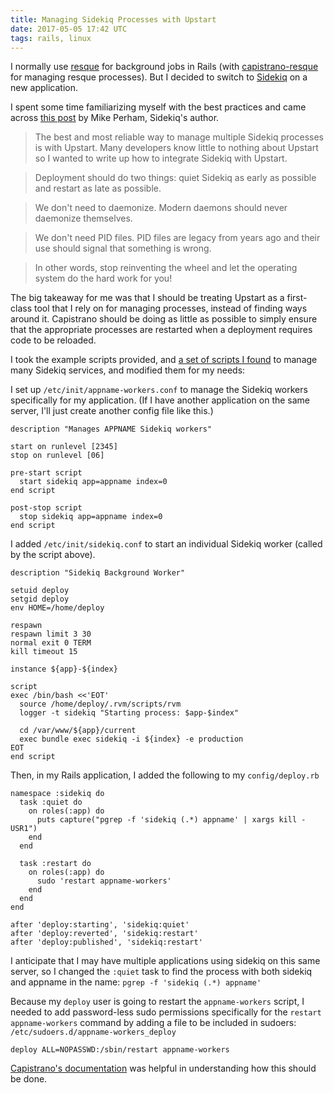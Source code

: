 ```yaml
---
title: Managing Sidekiq Processes with Upstart
date: 2017-05-05 17:42 UTC
tags: rails, linux
---
```


I normally use [resque](https://github.com/resque/resque) for background jobs in Rails (with [capistrano-resque](https://github.com/sshingler/capistrano-resque) for managing resque processes). But I decided to switch to [Sidekiq](https://github.com/mperham/sidekiq) on a new application.

I spent some time familiarizing myself with the best practices and came across [this post](http://www.mikeperham.com/2015/07/16/sidekiq-and-upstart/) by Mike Perham, Sidekiq's author.

> The best and most reliable way to manage multiple Sidekiq processes is with Upstart. Many developers know little to nothing about Upstart so I wanted to write up how to integrate Sidekiq with Upstart.

> Deployment should do two things: quiet Sidekiq as early as possible and restart as late as possible.

> We don't need to daemonize. Modern daemons should never daemonize themselves.

> We don't need PID files. PID files are legacy from years ago and their use should signal that something is wrong.

> In other words, stop reinventing the wheel and let the operating system do the hard work for you!

The big takeaway for me was that I should be treating Upstart as a first-class tool that I rely on for managing processes, instead of finding ways around it. Capistrano should be doing as little as possible to simply ensure that the appropriate processes are restarted when a deployment requires code to be reloaded.

I took the example scripts provided, and [a set of scripts I found](https://github.com/lemurheavy/sidekiq_test/tree/master/examples/upstart/manage-many) to manage many Sidekiq services, and modified them for my needs:

I set up `/etc/init/appname-workers.conf` to manage the Sidekiq workers specifically for my application. (If I have another application on the same server, I'll just create another config file like this.)

```
description "Manages APPNAME Sidekiq workers"

start on runlevel [2345]
stop on runlevel [06]

pre-start script
  start sidekiq app=appname index=0
end script

post-stop script
  stop sidekiq app=appname index=0
end script
```

I added `/etc/init/sidekiq.conf` to start an individual Sidekiq worker (called by the script above).

```
description "Sidekiq Background Worker"

setuid deploy
setgid deploy
env HOME=/home/deploy

respawn
respawn limit 3 30
normal exit 0 TERM
kill timeout 15

instance ${app}-${index}

script
exec /bin/bash <<'EOT'
  source /home/deploy/.rvm/scripts/rvm
  logger -t sidekiq "Starting process: $app-$index"

  cd /var/www/${app}/current
  exec bundle exec sidekiq -i ${index} -e production
EOT
end script
```

Then, in my Rails application, I added the following to my `config/deploy.rb`

```
namespace :sidekiq do
  task :quiet do
    on roles(:app) do
      puts capture("pgrep -f 'sidekiq (.*) appname' | xargs kill -USR1")
    end
  end

  task :restart do
    on roles(:app) do
      sudo 'restart appname-workers'
    end
  end
end

after 'deploy:starting', 'sidekiq:quiet'
after 'deploy:reverted', 'sidekiq:restart'
after 'deploy:published', 'sidekiq:restart'
```

I anticipate that I may have multiple applications using sidekiq on this same server, so I changed the `:quiet` task to find the process with both sidekiq and appname in the name: `pgrep -f 'sidekiq (.*) appname'`

Because my `deploy` user is going to restart the `appname-workers` script, I needed to add password-less sudo permissions specifically for the `restart appname-workers` command by adding a file to be included in sudoers: `/etc/sudoers.d/appname-workers_deploy`

```
deploy ALL=NOPASSWD:/sbin/restart appname-workers
```

[Capistrano's documentation](http://capistranorb.com/documentation/getting-started/authentication-and-authorisation/#authorisation) was helpful in understanding how this should be done.
